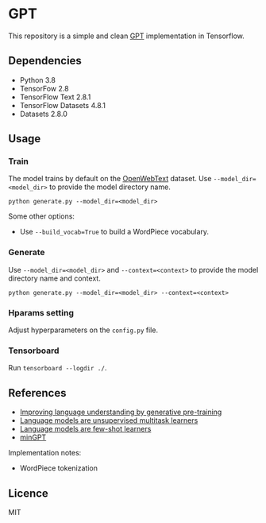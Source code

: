 # GPT
This repository is a simple and clean [GPT](https://proceedings.neurips.cc/paper/2020/file/1457c0d6bfcb4967418bfb8ac142f64a-Paper.pdf)  implementation in Tensorflow.


## Dependencies
- Python 3.8
- TensorFow 2.8
- TensorFlow Text 2.8.1
- TensorFlow Datasets 4.8.1
- Datasets 2.8.0

## Usage
### Train
The model trains by default on the [OpenWebText](https://huggingface.co/datasets/openwebtext) dataset. Use `--model_dir=<model_dir>` to provide the model directory name.
```
python generate.py --model_dir=<model_dir> 
```

Some other options:
- Use `--build_vocab=True` to build a WordPiece vocabulary.

### Generate
Use `--model_dir=<model_dir>` and `--context=<context>` to provide the model directory name and context.
```
python generate.py --model_dir=<model_dir> --context=<context>
```

### Hparams setting
Adjust hyperparameters on the `config.py` file.

### Tensorboard
Run `tensorboard --logdir ./`.


## References
- [Improving language understanding by generative pre-training](https://cdn.openai.com/research-covers/language-unsupervised/language_understanding_paper.pdf)
- [Language models are unsupervised multitask learners](https://cdn.openai.com/better-language-models/language_models_are_unsupervised_multitask_learners.pdf)
- [Language models are few-shot learners](https://proceedings.neurips.cc/paper/2020/file/1457c0d6bfcb4967418bfb8ac142f64a-Paper.pdf)
- [minGPT](https://github.com/karpathy/minGPT)

Implementation notes:
- WordPiece tokenization


## Licence
MIT
